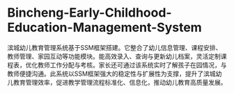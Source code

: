 # Bincheng-Early-Childhood-Education-Management-System
滨城幼儿教育管理系统基于SSM框架搭建。它整合了幼儿信息管理、课程安排、教师管理、家园互动等功能模块。能高效录入、查询与更新幼儿档案，灵活定制课程表，优化教师工作分配与考核。家长还可通过该系统实时了解孩子在园情况，与教师便捷沟通。此系统以SSM框架强大的稳定性与扩展性为支撑，提升了滨城幼儿教育管理效率，促进教学管理流程标准化、信息化，推动幼儿教育高质量发展。 
